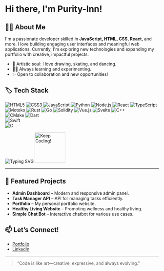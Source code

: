 # Hi there, I'm Purity-Inn! 

## 👩‍💻 About Me
I'm a passionate developer skilled in **JavaScript, HTML, CSS, React**, and more. I love building engaging user interfaces and meaningful web applications. Currently, I'm exploring new technologies and expanding my portfolio with creative, impactful projects.

- 🎨 Artistic soul: I love drawing, skating, and dancing.
- 🧑‍💻 Always learning and experimenting.
- ✨ Open to collaboration and new opportunities!

## 🏷️ Tech Stack

<!-- Language & Framework Badges -->

![HTML5](https://img.shields.io/badge/HTML5-E34F26?logo=html5&logoColor=white&style=for-the-badge)
![CSS3](https://img.shields.io/badge/CSS3-1572B6?logo=css3&logoColor=white&style=for-the-badge)
![JavaScript](https://img.shields.io/badge/JavaScript-F7DF1E?logo=javascript&logoColor=black&style=for-the-badge)
![Python](https://img.shields.io/badge/Python-3776AB?logo=python&logoColor=white&style=for-the-badge)
![Node.js](https://img.shields.io/badge/Node.js-339933?logo=nodedotjs&logoColor=white&style=for-the-badge)
![React](https://img.shields.io/badge/React-61DAFB?logo=react&logoColor=black&style=for-the-badge)
![TypeScript](https://img.shields.io/badge/TypeScript-3178C6?logo=typescript&logoColor=white&style=for-the-badge)
![Motoko](https://img.shields.io/badge/Motoko-FFC940?logo=motoko&logoColor=black&style=for-the-badge)
![Rust](https://img.shields.io/badge/Rust-000000?logo=rust&logoColor=white&style=for-the-badge)
![Go](https://img.shields.io/badge/Go-00ADD8?logo=go&logoColor=white&style=for-the-badge)
![Solidity](https://img.shields.io/badge/Solidity-363636?logo=solidity&logoColor=white&style=for-the-badge)
![Vue.js](https://img.shields.io/badge/Vue.js-4FC08D?logo=vue.js&logoColor=white&style=for-the-badge)
![Svelte](https://img.shields.io/badge/Svelte-FF3E00?logo=svelte&logoColor=white&style=for-the-badge)
![C++](https://img.shields.io/badge/C++-44.3%25-blue?style=flat-square&logo=c%2b%2b)       
![CMake](https://img.shields.io/badge/CMake-36.3%25-blueviolet?style=flat-square&logo=cmake) 
![Dart](https://img.shields.io/badge/Dart-11.0%25-02569B?style=flat-square&logo=dart)        
![Swift](https://img.shields.io/badge/Swift-3.3%25-FA7343?style=flat-square&logo=swift)      
![C](https://img.shields.io/badge/C-2.6%25-A8B9CC?style=flat-square&logo=c) 


<!-- Animated badge (SVG typing animation) -->
<img src="https://readme-typing-svg.demolab.com?font=Fira+Code&pause=1000&width=435&lines=Welcome+to+my+project!;Powered+by+Motoko%2C+Rust%2C+and+more!;Enjoy+contributing+%F0%9F%91%8D" alt="Typing SVG" />

<!-- Fun animated GIF badge -->
<img src="https://media.giphy.com/media/LMt9638dO8dftAjtco/giphy.gif" width="100" title="Keep Coding!" />

---
## 🌟 Featured Projects

- **Admin Dashboard** – Modern and responsive admin panel.
- **Task Manager API** – API for managing tasks efficiently.
- **Portfolio** – My personal portfolio website.
- **Healthy Living Website** – Promoting wellness and healthy living.
- **Simple Chat Bot** – Interactive chatbot for various use cases.

## 📫 Let’s Connect!

- [Portfolio](#)
- [LinkedIn](https://www.linkedin.com/in/purity-kerubo-b48851311/)

<!-- Add your actual links here -->

---

> “Code is like art—creative, expressive, and always evolving.” 




